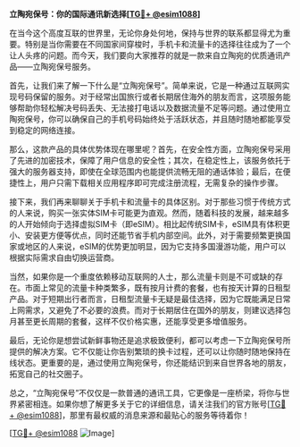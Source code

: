 **立陶宛保号：你的国际通讯新选择[[TG💪+ @esim1088](https://t.me/s/esim1088)]**

在当今这个高度互联的世界里，无论你身处何地，保持与世界的联系都显得尤为重要。特别是当你需要在不同国家间穿梭时，手机卡和流量卡的选择往往成为了一个让人头疼的问题。而今天，我们要向大家推荐的就是一款来自立陶宛的优质通讯产品——立陶宛保号服务。

首先，让我们来了解一下什么是“立陶宛保号”。简单来说，它是一种通过互联网实现号码保留的服务。对于经常出国旅行或者长期居住海外的朋友而言，这项服务能够帮助你轻松解决号码丢失、无法接打电话以及数据流量不足等问题。通过使用立陶宛保号，你可以确保自己的手机号码始终处于活跃状态，并且随时随地都能享受到稳定的网络连接。

那么，这款产品的具体优势体现在哪里呢？首先，在安全性方面，立陶宛保号采用了先进的加密技术，保障了用户信息的安全性；其次，在稳定性上，该服务依托于强大的服务器支持，即使在全球范围内也能提供流畅无阻的通话体验；最后，在便捷性上，用户只需下载相关应用程序即可完成注册流程，无需复杂的操作步骤。

接下来，我们再来聊聊关于手机卡和流量卡的具体区别。对于那些习惯于传统方式的人来说，购买一张实体SIM卡可能更为直观。然而，随着科技的发展，越来越多的人开始倾向于选择虚拟SIM卡（即eSIM）。相比起传统SIM卡，eSIM具有体积更小、安装更方便等优点，同时还能节省手机内部空间。此外，对于需要频繁更换国家或地区的人来说，eSIM的优势更加明显，因为它支持多国漫游功能，用户可以根据实际需求自由切换运营商。

当然，如果你是一个重度依赖移动互联网的人士，那么流量卡则是不可或缺的存在。市面上常见的流量卡种类繁多，既有按月计费的套餐，也有按天计算的日租型产品。对于短期出行者而言，日租型流量卡无疑是最佳选择，因为它既能满足日常上网需求，又避免了不必要的浪费。而对于长期居住在国外的朋友，则建议选择包月甚至更长周期的套餐，这样不仅价格实惠，还能享受更多增值服务。

最后，无论你是想尝试新鲜事物还是追求极致便利，都可以考虑一下立陶宛保号所提供的解决方案。它不仅能让你告别繁琐的换卡过程，还可以让你随时随地保持在线状态。更重要的是，通过使用立陶宛保号，你还能结识到来自世界各地的朋友，拓宽自己的社交圈子。

总之，“立陶宛保号”不仅仅是一款普通的通讯工具，它更像是一座桥梁，将你与世界紧密相连。如果你想了解更多关于它的详细信息，请关注我们的官方账号[[TG💪+ @esim1088](https://t.me/s/esim1088)]，那里有最权威的消息来源和最贴心的服务等待着你！

[[TG💪+ @esim1088](https://t.me/s/esim1088) ![Image](https://i.postimg.cc/4NQfJmqS/Snipaste-2025-05-13-00-14-12.png)]